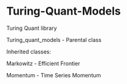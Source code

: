 # Turing-Quant-Models

Turing Quant library

Turing_quant_models - Parental class

Inherited classes:

Markowitz - Efficient Frontier 

Momentum - Time Series Momentum
